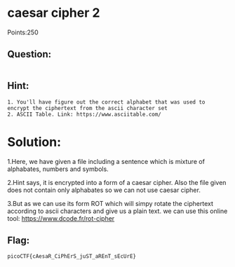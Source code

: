 #  caesar cipher 2

Points:250

## Question:

```Can you help us decrypt this message? We believe it is a form of a caesar cipher. You can find the ciphertext in /problems/caesar-cipher-2_0_372a62ea0204b948793a2b1b3aeacaaa on the shell server. 
```


## Hint:

```
1. You'll have figure out the correct alphabet that was used to encrypt the ciphertext from the ascii character set
2. ASCII Table. Link: https://www.asciitable.com/
```


# Solution:

  1.Here, we have given a file including a sentence which is mixture of alphabates, numbers and symbols.
  
  2.Hint says, it is encrypted into a form of a caesar cipher. Also the file given does not contain only alphabates so we can not 
  use caesar cipher.
  
  3.But as we can use its form ROT which will simpy rotate the ciphertext according to ascii characters and give us a 
  plain text. we can use this online tool: https://www.dcode.fr/rot-cipher
  
  
  
## Flag:

```
picoCTF{cAesaR_CiPhErS_juST_aREnT_sEcUrE}
```
